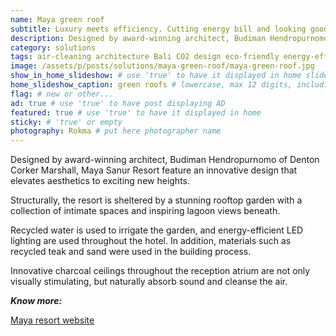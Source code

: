 ```yaml
---
name: Maya green roof
subtitle: Luxury meets efficiency. Cutting energy bill and looking good in Sanur, Bali.
description: Designed by award-winning architect, Budiman Hendropurnomo of Denton Corker Marshall, Maya new Sanur Resort in Bali features an innovative design that elevates aesthetics to exciting new heights. Structurally, the resort is sheltered by a stunning rooftop garden with a collection of intimate spaces and inspiring lagoon views beneath.
category: solutions
tags: air-cleaning architecture Bali CO2 design eco-friendly energy-efficiency Indonesia
image: /assets/p/posts/solutions/maya-green-roof/maya-green-roof.jpg
show_in_home_slideshow: # use 'true' to have it displayed in home slideshow
home_slideshow_caption: green roofs # lowercase, max 12 digits, including spaces
flag: # new or other...
ad: true # use 'true' to have post displaying AD
featured: true # use 'true' to have it displayed in home
sticky: # 'true' or empty
photography: Rokma # put here photographer name
---
```

Designed by award-winning architect, Budiman Hendropurnomo of Denton Corker Marshall, Maya Sanur Resort feature an innovative design that elevates aesthetics to exciting new heights.

Structurally, the resort is sheltered by a stunning rooftop garden with a collection of intimate spaces and inspiring lagoon views beneath.

Recycled water is used to irrigate the garden, and energy-efficient LED lighting are used throughout the hotel. In addition, materials such as recycled teak and sand were used in the building process.

Innovative charcoal ceilings throughout the reception atrium are not only visually stimulating, but naturally absorb sound and cleanse the air.


**_Know more:_**

[Maya resort website](http://www.mayaresorts.com/sanur)
